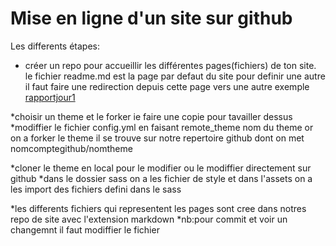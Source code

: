 # Mise en ligne d'un site sur github

Les differents étapes:

* créer un repo pour accueillir les différentes pages(fichiers) de ton site.
le fichier readme.md est la page par defaut du site pour definir une autre il faut faire une redirection depuis cette page vers une autre 
exemple [rapportjour1](rapportjour.md)


*choisir un theme et le forker ie faire une copie pour tavailler dessus
*modiffier le fichier config.yml en faisant remote_theme nom du theme or on a forker le theme il se trouve sur notre repertoire github
dont on met nomcomptegithub/nomtheme

*cloner le theme en local pour le modifier ou le modiffier directement sur github
*dans le dossier sass on a les fichier de style 
et dans l'assets on a les import des fichiers defini dans le sass

*les differents fichiers qui representent les pages sont cree dans notres repo de site avec l'extension markdown
*nb:pour commit et voir un changemnt il faut modiffier le fichier 
